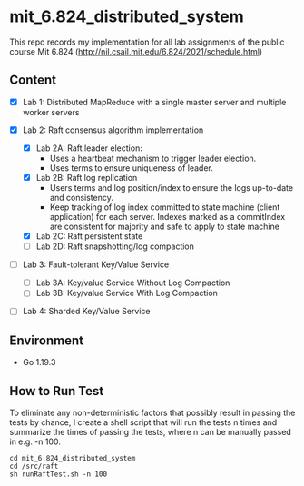 # mit_6.824_distributed_system
This repo records my implementation for all lab assignments of the public course Mit 6.824 (http://nil.csail.mit.edu/6.824/2021/schedule.html)


## Content
- [x] Lab 1: Distributed MapReduce with a single master server and multiple worker servers

- [x] Lab 2: Raft consensus algorithm implementation
  - [x] Lab 2A: Raft leader election:
    - Uses a heartbeat mechanism to trigger leader election.
    - Uses terms to ensure uniqueness of leader.
  - [x] Lab 2B: Raft log replication
    - Users terms and log position/index to ensure the logs up-to-date and consistency.
    - Keep tracking of log index committed to state machine (client application) for each server. Indexes marked as a commitIndex are consistent for majority and safe to apply to state machine
  - [x] Lab 2C: Raft persistent state
  - [ ] Lab 2D: Raft snapshotting/log compaction
  
- [ ] Lab 3: Fault-tolerant Key/Value Service
  - [ ] Lab 3A: Key/value Service Without Log Compaction
  - [ ] Lab 3B: Key/value Service With Log Compaction

- [ ] Lab 4: Sharded Key/Value Service

## Environment

- Go 1.19.3

## How to Run Test
To eliminate any non-deterministic factors that possibly result in passing the tests by chance, I create a shell script that will run the tests n times and summarize the times of passing the tests, where n can be manually passed in e.g. -n 100.

```shell
cd mit_6.824_distributed_system
cd /src/raft
sh runRaftTest.sh -n 100
```
